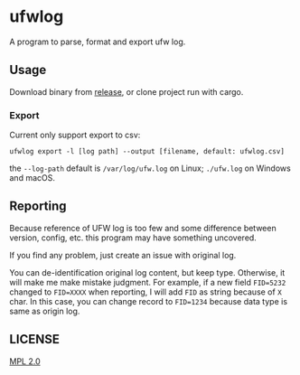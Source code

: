 # ufwlog
A program to parse, format and export ufw log.

## Usage

Download binary from [release](https://github.com/hms5232/ufwlog/releases), or clone project run with cargo.

### Export

Current only support export to csv:

```
ufwlog export -l [log path] --output [filename, default: ufwlog.csv] 
```

the `--log-path` default is `/var/log/ufw.log` on Linux; `./ufw.log` on Windows and macOS.

## Reporting

Because reference of UFW log is too few and some difference between version, config, etc. this program may have something uncovered.

If you find any problem, just create an issue with original log.

You can de-identification original log content, but keep type. Otherwise, it will make me make mistake judgment. For example, if a new field `FID=5232` changed to `FID=XXXX` when reporting, I will add `FID` as string because of `X` char. In this case, you can change record to `FID=1234` because data type is same as origin log.

## LICENSE

[MPL 2.0](LICENSE)
